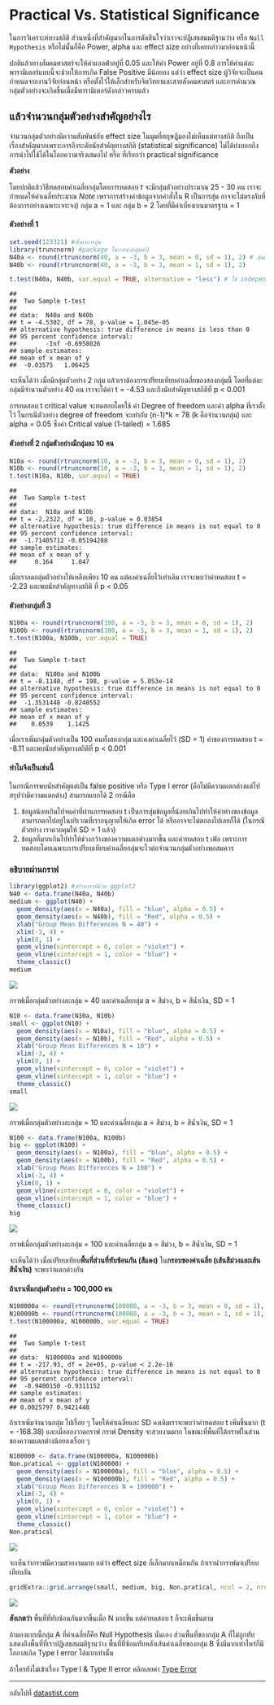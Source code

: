 # Practical Vs. Statistical Significance

ในการวิเคราะห์ทางสถิติ ส่วนหนึ่งที่สำคัญมากในการตัดสินใจว่าเราจะปฎิเสธสมมติฐานว่าง หรือ `Null Hypothesis` หรือไม่นั้นก็คือ Power, alpha และ effect size อย่างที่เคยกล่าวมาก่อนหน้านี้

ปกติแล้วทางสัมคมศาสตร์จะให้ค่าแอลฟ่าอยู่ที่ 0.05 และให้ค่า Power อยู่ที่ 0.8 การให้ค่าแต่ละพารามิเตอร์แบบนี้จะช่วยให้การเกิด False Positive มีน้อยลง แต่ว่า effect size ผู้วิจัยจะเป็นคนกำหนดจากงานวิจัยก่อนหน้า หรือตั้งไว้ให้เล็กสำหรับจิตวิทยาและสายสังคมศาสตร์ และการคำนวณกลุ่มตัวอย่างจะเกิดขึ้นเมื่อมีพารามิเตอร์ดังกล่าวครบแล้ว

## แล้วจำนวนกลุ่มตัวอย่างสำคัญอย่างไร

จำนวนกลุ่มตัวอย่างมีความสัมพันธ์กับ effect size ในมุมที่ทฤษฎีมองไม่เห็นแต่ทางสถิติ ถือเป็นเรื่องสำคัญมากเพราะการถึงระดับนัยสำคัญทางสถิติ
(statistical significance) ไม่ได้บ่งบอกถึงการนำไปใช้ได้ในโลกความจริงเสมอไป หรือ ที่เรียกว่า
practical significance

**ตัวอย่าง**
  
  โดยปกติแล้ววิธีทดสอบค่าเฉลี่ยกลุ่มโดยการทดสอบ t จะมีกลุ่มตัวอย่างประมาณ 25 - 30 คน เราจะกำหนดให้ค่าเฉลี่ยประมาณ
*Note* เพราการสร้างค่าข้อมูลจากคำสั่งใน R เป็นการสุ่ม อาจจะไม่ตรงกับที่ต้องการอย่างเฉพาะเจาะจง) กลุ่ม a = 1 และ กลุ่ม b = 2 โดยที่มีค่าเบี่ยงเบนมาตรฐาน = 1

#### ตัวอย่างที่ 1


``` r
set.seed(123321) #ตั้งค่าการสุ่ม
library(truncnorm) #package ในการช่วยสุ่มค่า)
N40a <- round(rtruncnorm(40, a = -3, b = 3, mean = 0, sd = 1), 2) # สุ่มเลขออกมาให้ได้ 40 ตัวอย่าง
N40b <- round(rtruncnorm(40, a = -3, b = 3, mean = 1, sd = 1), 2)

t.test(N40a, N40b, var.equal = TRUE, alternative = "less") # ใช้ independent t ในการทดสอบ
```



    ## 
    ##  Two Sample t-test
    ## 
    ## data:  N40a and N40b
    ## t = -4.5302, df = 78, p-value = 1.045e-05
    ## alternative hypothesis: true difference in means is less than 0
    ## 95 percent confidence interval:
    ##        -Inf -0.6958026
    ## sample estimates:
    ## mean of x mean of y 
    ##  -0.03575   1.06425


จะเห็นได้ว่า เมื่อมีกลุ่มตัวอย่าง 2 กลุ่ม แล้วเราต้องการเปรียบเทียบค่าเฉลี่ยของสองกลุ่มนี้
โดยที่แต่ละกลุ่มมีจำนวนตัวอย่าง 40 คน เราจะได้ค่า t = -4.53 และถึงนัยสำคัญทางสถิติที่ p &lt; 0.001

การทดสอบ t critical value จะทดสอบโดยใช้ ค่า Degree of freedom และค่า alpha ที่เราตั้งไว้ ในกรณีตัวอย่าง degree of freedom จะเท่ากับ (n-1)\*k = 78 (k คือจำนวนกลุ่ม) และ alpha = 0.05 ซึ่งค่า Critical value (1-tailed) = 1.685

#### ตัวอย่างที่ 2 กลุ่มตัวอย่างมีกลุ่มละ 10 คน

``` r
N10a <- round(rtruncnorm(10, a = -3, b = 3, mean = 0, sd = 1), 2)
N10b <- round(rtruncnorm(10, a = -3, b = 3, mean = 1, sd = 1), 2)
t.test(N10a, N10b, var.equal = TRUE)
```

    ## 
    ##  Two Sample t-test
    ## 
    ## data:  N10a and N10b
    ## t = -2.2322, df = 18, p-value = 0.03854
    ## alternative hypothesis: true difference in means is not equal to 0
    ## 95 percent confidence interval:
    ##  -1.71405712 -0.05194288
    ## sample estimates:
    ## mean of x mean of y 
    ##     0.164     1.047

เมื่อเราลดกลุ่มตัวอย่างให้เหลือเพียง 10 คน แต่คงค่าเฉลี่ยไว้เท่าเดิม เราจะพบว่าค่าทดสอบ t = -2.23 และพบนัยสำคัญทางสถิติ ที่ p &lt; 0.05

#### ตัวอย่างกลุ่มที่ 3

``` r
N100a <- round(rtruncnorm(100, a = -3, b = 3, mean = 0, sd = 1), 2)
N100b <- round(rtruncnorm(100, a = -3, b = 3, mean = 1, sd = 1), 2)
t.test(N100a, N100b, var.equal = TRUE)
```

    ## 
    ##  Two Sample t-test
    ## 
    ## data:  N100a and N100b
    ## t = -8.1148, df = 198, p-value = 5.053e-14
    ## alternative hypothesis: true difference in means is not equal to 0
    ## 95 percent confidence interval:
    ##  -1.3531448 -0.8240552
    ## sample estimates:
    ## mean of x mean of y 
    ##    0.0539    1.1425

เมื่อเราเพิ่มกลุ่มตัวอย่างเป็น 100 คนทั้งสองกลุ่ม และคงค่าเฉลี่ยไว้ (SD = 1) ค่าของการทดสอบ t = -8.11 และพบนัยสำคัญทางสถิติที่ p &lt; 0.001

#### ทำไมจึงเป็นเช่นนี้

ในกรณีการพบนัยสำคัญแต่เป็น false positive หรือ Type I error (คือไม่มีความแตกต่างแต่ไปสรุปว่ามีความแตกต่าง) สามารถแยกได้ 2 กรณีคือ

1.  ข้อมูลน้อยเกินไปจนค่าที่ผ่านการทดสอบ t เป็นการสุ่มข้อมูลที่น้อยเกินไปทำให้ค่าห่างของข้อมูลสามารถตกไปอยู่ในบริเวณที่เราอนุญาตให้เกิด error ได้ หรืออาจจะไม่ตกลงไปเลยก็ได้ (ในกรณีตัวอย่าง เราควบคุมให้ SD = 1 แล้ว)
2.  ข้อมูลที่มากเกินไปทำให้ช่วงกว้างของความแตกต่างมากขึ้น และค่าทดสอบ t เฟ้อ เพราะการทดสอบโดยเฉพาะการเปรียบเทียบค่าเฉลี่ยกลุ่มจะไวต่อจำนวนกลุ่มตัวอย่างพอสมควร

### อธิบายผ่านกราฟ

``` r
library(ggplot2) #สร้างกราฟด้วย ggplot2
N40 <- data.frame(N40a, N40b)
medium <- ggplot(N40) +
  geom_density(aes(x = N40a), fill = "blue", alpha = 0.5) +
  geom_density(aes(x = N40b), fill = "Red", alpha = 0.5) +
  xlab("Group Mean Differences N = 40") +
  xlim(-3, 4) +
  ylim(0, 1) +
  geom_vline(xintercept = 0, color = "violet") +
  geom_vline(xintercept = 1, color = "blue") +
  theme_classic()
medium
```

![](docs/p_s_sig_files/figure-markdown_strict/unnamed-chunk-4-1.png)

กราฟเมื่อกลุ่มตัวอย่างละกลุ่ม = 40 และค่าเฉลี่ยกลุ่ม a = สีม่วง, b = สีน้ำเงิน, SD = 1

``` r
N10 <- data.frame(N10a, N10b)
small <- ggplot(N10) +
  geom_density(aes(x = N10a), fill = "blue", alpha = 0.5) +
  geom_density(aes(x = N10b), fill = "Red", alpha = 0.5) +
  xlab("Group Mean Differences N = 10") +
  xlim(-3, 4) +
  ylim(0, 1) +
  geom_vline(xintercept = 0, color = "violet") +
  geom_vline(xintercept = 1, color = "blue") +
  theme_classic()
small
```


![](docs/p_s_sig_files/figure-markdown_strict/unnamed-chunk-5-1.png)

กราฟเมื่อกลุ่มตัวอย่างละกลุ่ม = 10 และค่าเฉลี่ยกลุ่ม a = สีม่วง, b = สีน้ำเงิน, SD = 1

``` r
N100 <- data.frame(N100a, N100b)
big <- ggplot(N100) +
  geom_density(aes(x = N100a), fill = "blue", alpha = 0.5) +
  geom_density(aes(x = N100b), fill = "Red", alpha = 0.5) +
  xlab("Group Mean Differences N = 100") +
  xlim(-3, 4) +
  ylim(0, 1) +
  geom_vline(xintercept = 0, color = "violet") +
  geom_vline(xintercept = 1, color = "blue") +
  theme_classic()
big
```

![](docs/p_s_sig_files/figure-markdown_strict/unnamed-chunk-6-1.png)

กราฟเมื่อกลุ่มตัวอย่างละกลุ่ม = 100 และค่าเฉลี่ยกลุ่ม a = สีม่วง, b = สีน้ำเงิน, SD = 1

จะเห็นได้ว่า เมื่อเปรียบเทียบ**พื้นที่ส่วนที่ทับซ้อนกัน (สีแดง)** ใน**กรอบของค่าเฉลี่ย (เส้นสีม่วงและเส้นสีน้ำเงิน)** จะพบว่าแตกต่างกัน

#### ถ้าเราเพิ่มกลุ่มตัวอย่าง = 100,000 คน

``` r
N100000a <- round(rtruncnorm(100000, a = -3, b = 3, mean = 0, sd = 1), 2)
N100000b <- round(rtruncnorm(100000, a = -3, b = 3, mean = 1, sd = 1), 2)
t.test(N100000a, N100000b, var.equal = TRUE)
```
    ## 
    ##  Two Sample t-test
    ## 
    ## data:  N100000a and N100000b
    ## t = -217.93, df = 2e+05, p-value < 2.2e-16
    ## alternative hypothesis: true difference in means is not equal to 0
    ## 95 percent confidence interval:
    ##  -0.9480150 -0.9311152
    ## sample estimates:
    ## mean of x mean of y 
    ## 0.0025797 0.9421448

ถ้าเราเพิ่มจำนวนกลุ่ม ไปเรื่อย ๆ โดยให้ค่าเฉลี่ยและ SD คงเดิมเราจะพบว่าค่าทดสอบ t เพิ่มขึ้นมาก (t = -168.38) และเมื่อลองวาดกราฟ กราฟ
Density จะสวยงามมาก ในขณะที่พื้นที่ใต้กราฟในส่วนของความแตกต่างน้อยลงเรื่อย ๆ

``` r
N100000 <- data.frame(N100000a, N100000b)
Non.pratical <- ggplot(N100000) +
  geom_density(aes(x = N100000a), fill = "blue", alpha = 0.5) +
  geom_density(aes(x = N100000b), fill = "Red", alpha = 0.5) +
  xlab("Group Mean Differences N = 100000") +
  xlim(-3, 4) +
  ylim(0, 1) +
  geom_vline(xintercept = 0, color = "violet") +
  geom_vline(xintercept = 1, color = "blue") +
  theme_classic()
Non.pratical
```

![](docs/p_s_sig_files/figure-markdown_strict/unnamed-chunk-8-1.png)

จะเห็นว่ากราฟมีความสวยงามมาก แต่ว่า effect size ก็เล็กมากเหมือนกัน ถ้าเรานำกราฟมาเปรียบเทียบกัน

``` r
gridExtra::grid.arrange(small, medium, big, Non.pratical, ncol = 2, nrow = 2)
```

![](docs/p_s_sig_files/figure-markdown_strict/unnamed-chunk-9-1.png)

**สังเกตว่า** พื้นที่ที่ทับซ้อนกันมากขึ้นเมื่อ N มากขึ้น แต่ค่าทดสอบ t ก็จะเพิ่มขึ้นตาม

ถ้ามองแบบนี้กลุ่ม A ที่ค่าเฉลี่ยก็คือ Null Hypothesis นั่นเอง
ส่วนพื้นที่ของกลุ่ม A ที่ไม่ถูกทับแสดงถึงพื้นที่ที่เราปฎิเสธสมมติฐานว่าง พื้นที่ที่ซ้อนทับหลังเส้นค่าเฉลี่ยของกลุ่ม B ซึ่งมีมากเท่าไหร่ก็มีโอกาสเกิด Type I error ได้มากเท่านั้น

ถ้าใครยังไม่เข้าเรื่อง Type I & Type II error คลิกเลยค่า [Type Error]()

______
กลับไปที่ [datastist.com](http://www.datastist.com)
